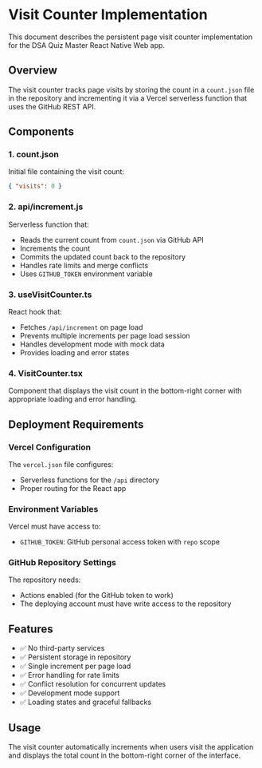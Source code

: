 # Visit Counter Implementation

This document describes the persistent page visit counter implementation for the DSA Quiz Master React Native Web app.

## Overview

The visit counter tracks page visits by storing the count in a `count.json` file in the repository and incrementing it via a Vercel serverless function that uses the GitHub REST API.

## Components

### 1. count.json
Initial file containing the visit count:
```json
{ "visits": 0 }
```

### 2. api/increment.js
Serverless function that:
- Reads the current count from `count.json` via GitHub API
- Increments the count
- Commits the updated count back to the repository
- Handles rate limits and merge conflicts
- Uses `GITHUB_TOKEN` environment variable

### 3. useVisitCounter.ts
React hook that:
- Fetches `/api/increment` on page load
- Prevents multiple increments per page load session
- Handles development mode with mock data
- Provides loading and error states

### 4. VisitCounter.tsx
Component that displays the visit count in the bottom-right corner with appropriate loading and error handling.

## Deployment Requirements

### Vercel Configuration
The `vercel.json` file configures:
- Serverless functions for the `/api` directory
- Proper routing for the React app

### Environment Variables
Vercel must have access to:
- `GITHUB_TOKEN`: GitHub personal access token with `repo` scope

### GitHub Repository Settings
The repository needs:
- Actions enabled (for the GitHub token to work)
- The deploying account must have write access to the repository

## Features

- ✅ No third-party services
- ✅ Persistent storage in repository
- ✅ Single increment per page load
- ✅ Error handling for rate limits
- ✅ Conflict resolution for concurrent updates
- ✅ Development mode support
- ✅ Loading states and graceful fallbacks

## Usage

The visit counter automatically increments when users visit the application and displays the total count in the bottom-right corner of the interface.